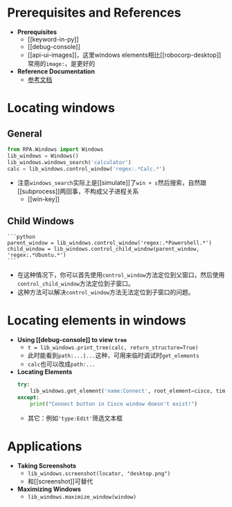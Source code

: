 # Prerequisites and References
- **Prerequisites**
  - [[keyword-in-py]]
  - [[debug-console]]
  - [[api-ui-images]]，这里windows elements相比[[robocorp-desktop]]常用的`image:`，是更好的
- **Reference Documentation**
  - [参考文档](https://robocorp.com/docs/libraries/rpa-framework/rpa-windows)

# Locating windows
## General
  ```python
  from RPA.Windows import Windows
  lib_windows = Windows()
  lib_windows.windows_search('calculator')
  calc = lib_windows.control_window('regex:.*Calc.*')
  ```
  - 注意`windows_search`实际上是[[simulate]]了`win + s`然后搜索，自然跟[[subprocess]]两回事，不构成父子进程关系
    - [[win-key]]

## Child Windows
    ```python
    parent_window = lib_windows.control_window('regex:.*Powershell.*')
    child_window = lib_windows.control_child_window(parent_window, 'regex:.*Ubuntu.*')
    ```
  - 在这种情况下，你可以首先使用`control_window`方法定位到父窗口，然后使用`control_child_window`方法定位到子窗口。
  - 这种方法可以解决`control_window`方法无法定位到子窗口的问题。

# Locating elements in windows
- **Using [[debug-console]] to view `tree`**
  - `t = lib_windows.print_tree(calc, return_structure=True)`
  - 此时能看到`path:...|...`这种，可用来临时调试时`get_elements`
  - `calc`也可以改成`path:...`
- **Locating Elements**
    ```python
    try:
        lib_windows.get_element('name:Connect', root_element=cisco, timeout=0.2) # if you used contrl_window before, `root_element` would be optional
    except:
        print("Connect button in Cisco window doesn't exist!")
    ```
    - 其它：例如`'type:Edit'`筛选文本框

# Applications
- **Taking Screenshots**
  - `lib_windows.screenshot(locator, "desktop.png")`
  - 和[[screenshot]]可替代
- **Maximizing Windows**
  - `lib_windows.maximize_window(window)`
